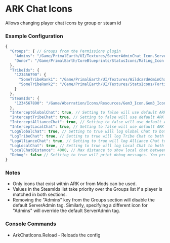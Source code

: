 # ARK Chat Icons
Allows changing player chat icons by group or steam id

### Example Configuration
```js
{
  "Groups": { // Groups from the Permissions plugin
    "Admins": "/Game/PrimalEarth/UI/Textures/ServerAdminChat_Icon.ServerAdminChat_Icon", // Keep this line unless you want to override/remove the default ServerAdmin icon
    "Donor": "/Game/PrimalEarth/CoreBlueprints/StatusIcons/Mating_Icon.Mating_Icon"
  },
  "TribeIds": {
    "123456790": {
      "SomeTribeRank1": "/Game/PrimalEarth/UI/Textures/WildcardAdminChat_Icon.WildcardAdminChat_Icon",
      "SomeTribeRank2": "/Game/PrimalEarth/UI/Textures/StatsIcons/Fortitude_Icon.Fortitude_Icon"
    }
  },
  "SteamIds": {
    "1234567890": "/Game/Aberration/Icons/Resources/Gem3_Icon.Gem3_Icon"
  },
  "InterceptGlobalChat": true, // Setting to false will use default ARK Global Chat behavior
  "InterceptTribeChat": true, // Setting to false will use default ARK Tribe Chat behavior
  "InterceptAllianceChat": true, // Setting to false will use default ARK Alliance Chat behavior
  "InterceptLocalChat": true, // Setting to false will use default ARK Local Chat behavior
  "LogGlobalChat": true, // Setting to true will log Global Chat to both RCON (getgamelog) and Console
  "LogTribeChat": true, // Setting to true will log Tribe Chat to both RCON (getgamelog) and Console
  "LogAllianceChat": true, // Setting to true will log Alliance Chat to both RCON (getgamelog) and Console
  "LogLocalChat": true, // Setting to true will log Local Chat to both RCON (getgamelog) and Console
  "LocalChatDistance": 4000, // Max distance to show local chat between players. 4000 appears to be close to Vanilla.
  "Debug": false // Settting to true will print debug messages. You probably don't need or care about this.
}
```

### Notes
* Only icons that exist within ARK or from Mods can be used.
* Values in the SteamIds list take priority over the Groups list if a player is matched in both sections.
* Removing the "Admins" key from the Groups section will disable the default ServerAdmin tag. Similarly, specifying a different icon for "Admins" will override the default ServerAdmin tag.

### Console Commands
* ArkChatIcons.Reload - Reloads the config
